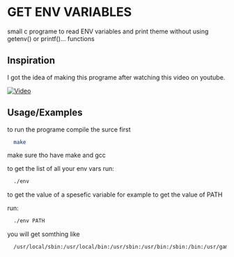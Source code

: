 
# GET ENV VARIABLES

small c programe to read ENV variables and print theme without using getenv() or printf()... functions

## Inspiration
I got the idea of making this programe after watching this video on youtube.

[![Video](https://i.ytimg.com/vi/eTcVLqKpZJc/maxresdefault.jpg)](https://youtu.be/eTcVLqKpZJc "Video on youtub")

## Usage/Examples

to run the programe
compile the surce first
```bash
  make
```
make sure tho have make and gcc

to get the list of all your env vars
run:
```bash
  ./env
```
to get the value of a spesefic variable
for example to get the value of PATH

run:
```bash
  ./env PATH
```
you will get somthing like
```bash
  /usr/local/sbin:/usr/local/bin:/usr/sbin:/usr/bin:/sbin:/bin:/usr/games:/usr/local/games:/snap/bin
```